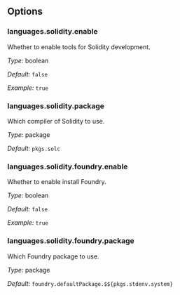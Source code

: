 [comment]: # (Do not edit this file as it is autogenerated. Go to docs/individual-docs if you want to make edits.)


[comment]: # (Please add your documentation on top of this line)

## Options

### languages\.solidity\.enable

Whether to enable tools for Solidity development\.



*Type:*
boolean



*Default:*
` false `



*Example:*
` true `



### languages\.solidity\.package



Which compiler of Solidity to use\.



*Type:*
package



*Default:*
` pkgs.solc `



### languages\.solidity\.foundry\.enable



Whether to enable install Foundry\.



*Type:*
boolean



*Default:*
` false `



*Example:*
` true `



### languages\.solidity\.foundry\.package



Which Foundry package to use\.



*Type:*
package



*Default:*
` foundry.defaultPackage.$${pkgs.stdenv.system} `

